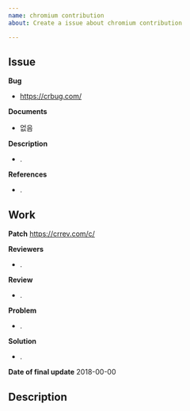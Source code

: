 ```yaml
---
name: chromium contribution
about: Create a issue about chromium contribution

---
```


## Issue

**Bug**
- https://crbug.com/

**Documents**
- 없음

**Description**
- .

**References**
- .


## Work

**Patch**
https://crrev.com/c/

**Reviewers**
- .

**Review**
- .

**Problem**
- .

**Solution**
- .

**Date of final update**
2018-00-00


## Description


